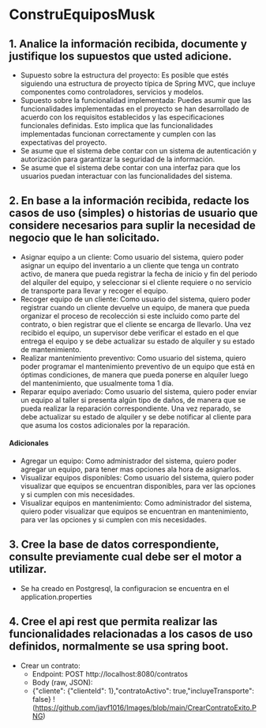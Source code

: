 # ConstruEquiposMusk
## 1. Analice la información recibida, documente y justifique los supuestos que usted adicione.
- Supuesto sobre la estructura del proyecto: Es posible que estés siguiendo una estructura de proyecto típica de Spring MVC, que incluye componentes como controladores, servicios y modelos.
- Supuesto sobre la funcionalidad implementada: Puedes asumir que las funcionalidades implementadas en el proyecto se han desarrollado de acuerdo con los requisitos establecidos y las especificaciones funcionales definidas. Esto implica que las funcionalidades implementadas funcionan correctamente y cumplen con las expectativas del proyecto.
- Se asume que el sistema debe contar con un sistema de autenticación y autorización para garantizar la seguridad de la información.
- Se asume que el sistema debe contar con una interfaz para que los usuarios puedan interactuar con las funcionalidades del sistema.
## 2. En base a la información recibida, redacte los casos de uso (simples) o historias de usuario que considere necesarios para suplir la necesidad de negocio que le han solicitado.
- Asignar equipo a un cliente: Como usuario del sistema, quiero poder asignar un equipo del inventario a un cliente que tenga un contrato activo, de manera que pueda registrar la fecha de inicio y fin del periodo del alquiler del equipo, y seleccionar si el cliente requiere o no servicio de transporte para llevar y recoger el equipo.
- Recoger equipo de un cliente: Como usuario del sistema, quiero poder registrar cuando un cliente devuelve un equipo, de manera que pueda organizar el proceso de recolección si este incluido como parte del contrato, o bien registrar que el cliente se encarga de llevarlo. Una vez recibido el equipo, un supervisor debe verificar el estado en el que entrega el equipo y se debe actualizar su estado de alquiler y su estado de mantenimiento.
- Realizar mantenimiento preventivo: Como usuario del sistema, quiero poder programar el mantenimiento preventivo de un equipo que está en óptimas condiciones, de manera que pueda ponerse en alquiler luego del mantenimiento, que usualmente toma 1 día.
- Reparar equipo averiado: Como usuario del sistema, quiero poder enviar un equipo al taller si presenta algún tipo de daños, de manera que se pueda realizar la reparación correspondiente. Una vez reparado, se debe actualizar su estado de alquiler y se debe notificar al cliente para que asuma los costos adicionales por la reparación.
#### Adicionales
- Agregar un equipo: Como administrador del sistema, quiero poder agregar un equipo, para tener mas opciones ala hora de asignarlos.
- Visualizar equipos disponibles: Como usuario del sistema, quiero poder visualizar que equipos se encuentran disponibles, para ver las opciones y si cumplen con mis necesidades.
- Visualizar equipos en mantenimiento: Como administrador del sistema, quiero poder visualizar que equipos se encuentran en mantenimiento, para ver las opciones y si cumplen con mis necesidades.
## 3. Cree la base de datos correspondiente, consulte previamente cual debe ser el motor a utilizar.
- Se ha creado en Postgresql, la configuracion se encuentra en el application.properties
## 4. Cree el api rest que permita realizar las funcionalidades relacionadas a los casos de uso definidos, normalmente se usa spring boot.
- Crear un contrato:
  - Endpoint: POST http://localhost:8080/contratos
  - Body (raw, JSON):
  - {"cliente": {"clienteId": 1},"contratoActivo": true,"incluyeTransporte": false}
  !(https://github.com/javf1016/Images/blob/main/CrearContratoExito.PNG)
